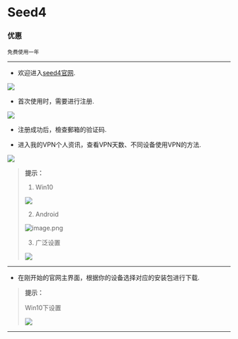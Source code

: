 # Seed4

### 优惠

`免费使用一年`

---

* 欢迎进入[seed4官网](https://seed4.me/).

![](https://upload-images.jianshu.io/upload_images/14414020-4b6fe5a3f4fd2dd3.png?imageMogr2/auto-orient/strip%7CimageView2/2/w/1240)


* 首次使用时，需要进行注册.

![](https://upload-images.jianshu.io/upload_images/14414020-dc14a96cfd1104c2.png?imageMogr2/auto-orient/strip%7CimageView2/2/w/1240)


* 注册成功后，檢查郵箱的验证码.

* 进入我的VPN个人资讯，查看VPN天数、不同设备使用VPN的方法.

![](https://upload-images.jianshu.io/upload_images/14414020-eaf2d669a2dde2a8.png?imageMogr2/auto-orient/strip%7CimageView2/2/w/1240)

>**提示：**
>
>1. Win10 
>
>![](https://upload-images.jianshu.io/upload_images/14414020-dabccd80da102d6b.png?imageMogr2/auto-orient/strip%7CimageView2/2/w/1240)
>
>2. Android
>
>![image.png](https://upload-images.jianshu.io/upload_images/14414020-8ca903bd5a55393e.png?imageMogr2/auto-orient/strip%7CimageView2/2/w/1240)
>
>3. 广泛设置
>
>![](https://upload-images.jianshu.io/upload_images/14414020-311d15d5bd87428e.png?imageMogr2/auto-orient/strip%7CimageView2/2/w/1240)

---

* 在刚开始的官网主界面，根据你的设备选择对应的安装包进行下载.

>**提示：**
>
>Win10下设置
>
>![](https://upload-images.jianshu.io/upload_images/14414020-a41bde36c858ffd5.png?imageMogr2/auto-orient/strip%7CimageView2/2/w/1240)

---